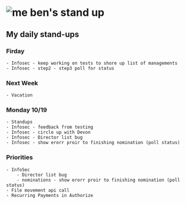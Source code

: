 # ![me](https://avatars2.githubusercontent.com/u/5232044?s=50&v=4) ben's stand up

## My daily stand-ups

### Firday
    
    - Infosec - keep working on tests to shore up list of managements
    - Infosec - step2 - step3 poll for status
    
### Next Week

    - Vacation

### Monday 10/19

    - Standups
    - Infosec - feedback from testing
    - Infosec - circle up with Devon
    - Infosec - Director list bug
    - Infosec - show erorr proir to finishing nomination (poll status)
    
    
### Priorities 
   
    - InfoSec
        - Director list bug
        - nominations - show erorr proir to finishing nomination (poll status)
    - File movement api call
    - Recurring Payments in Authorize
